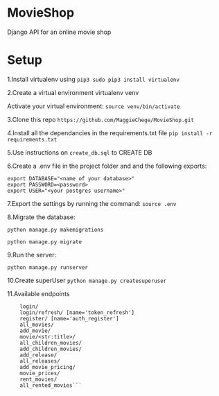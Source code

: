# MovieShop
Django API for an online movie shop

# Setup
1.Install virtualenv using `pip3 sudo pip3 install virtualenv`

2.Create a virtual environment virtualenv venv

Activate your virtual environment: `source venv/bin/activate`

3.Clone this repo 
`https://github.com/MaggieChege/MovieShop.git`

4.Install all the dependancies in the requirements.txt file `pip install -r requirements.txt`

5.Use instructions on `create_db.sql` to CREATE DB

6.Create a .env file in the project folder and and the following exports:

    export DATABASE="<name of your database>"
    export PASSWORD=<password>
    export USER="<your postgres username>"

7.Export the settings by running the command: `source .env`

8.Migrate the database:

`python manage.py makemigrations`


`python manage.py migrate`

9.Run the server:

`python manage.py runserver`


10.Create superUser
`python manage.py createsuperuser`

11.Available endpoints

```   admin/
    login/
    login/refresh/ [name='token_refresh']
    register/ [name='auth_register']
    all_movies/
    add_movie/
    movie/<str:title>/
    all_children_movies/
    add_children_movies/
    add_release/
    all_releases/
    add_movie_pricing/
    movie_prices/
    rent_movies/
    all_rented_movies```

